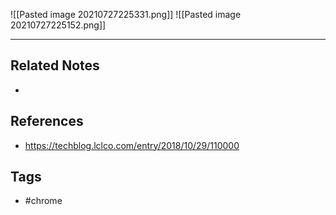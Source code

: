 ![[Pasted image 20210727225331.png]]
![[Pasted image 20210727225152.png]]

---
## Related Notes
- 

## References
- https://techblog.lclco.com/entry/2018/10/29/110000

## Tags
- #chrome 
